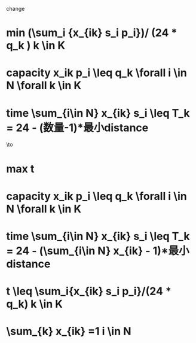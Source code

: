 change

# min (\sum_i {x_{ik} s_i p_i})/ (24 * q_k )  k \in K
# capacity  x_ik p_i \leq q_k  \forall i \in N  \forall k \in K
# time      \sum_{i\in N} x_{ik} s_i \leq T_k = 24 - (数量-1)*最小distance

\to

# max t
# capacity  x_ik p_i \leq q_k  \forall i \in N  \forall k \in K
# time      \sum_{i\in N} x_{ik} s_i \leq T_k = 24 - (\sum_{i\in N} x_{ik} - 1)*最小distance
# t \leq \sum_i{x_{ik} s_i p_i}/(24 * q_k)  k \in K
# \sum_{k} x_{ik} =1   i \in N

